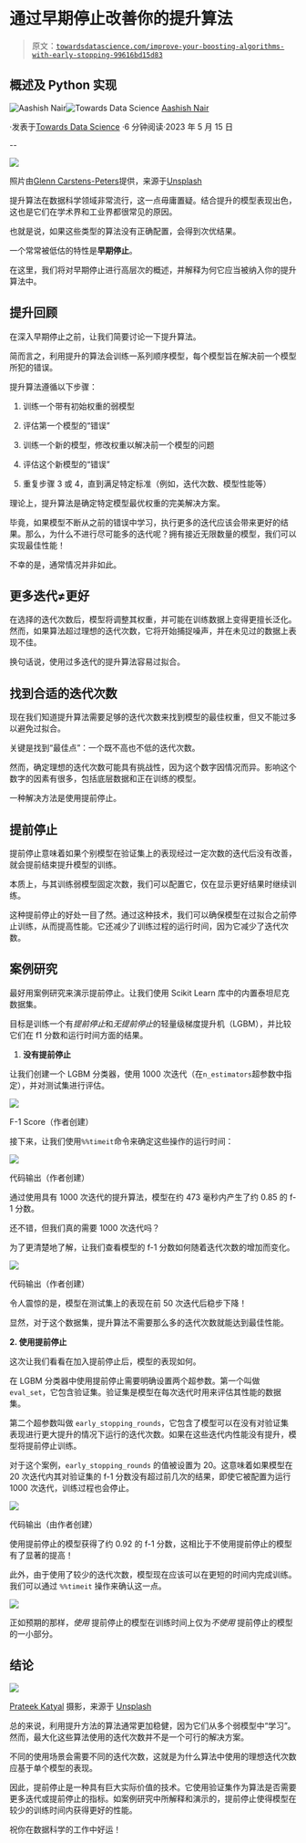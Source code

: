 # 通过早期停止改善你的提升算法

> 原文：[`towardsdatascience.com/improve-your-boosting-algorithms-with-early-stopping-99616bd15d83`](https://towardsdatascience.com/improve-your-boosting-algorithms-with-early-stopping-99616bd15d83)

## 概述及 Python 实现

[](https://medium.com/@aashishnair?source=post_page-----99616bd15d83--------------------------------)![Aashish Nair](https://medium.com/@aashishnair?source=post_page-----99616bd15d83--------------------------------)[](https://towardsdatascience.com/?source=post_page-----99616bd15d83--------------------------------)![Towards Data Science](https://towardsdatascience.com/?source=post_page-----99616bd15d83--------------------------------) [Aashish Nair](https://medium.com/@aashishnair?source=post_page-----99616bd15d83--------------------------------)

·发表于[Towards Data Science](https://towardsdatascience.com/?source=post_page-----99616bd15d83--------------------------------) ·6 分钟阅读·2023 年 5 月 15 日

--

![](img/931b4e752e9becf6f9f8aadda8a47114.png)

照片由[Glenn Carstens-Peters](https://unsplash.com/@glenncarstenspeters?utm_source=medium&utm_medium=referral)提供，来源于[Unsplash](https://unsplash.com/?utm_source=medium&utm_medium=referral)

提升算法在数据科学领域非常流行，这一点毋庸置疑。结合提升的模型表现出色，这也是它们在学术界和工业界都很常见的原因。

也就是说，如果这些类型的算法没有正确配置，会得到次优结果。

一个常常被低估的特性是**早期停止**。

在这里，我们将对早期停止进行高层次的概述，并解释为何它应当被纳入你的提升算法中。

## 提升回顾

在深入早期停止之前，让我们简要讨论一下提升算法。

简而言之，利用提升的算法会训练一系列顺序模型，每个模型旨在解决前一个模型所犯的错误。

提升算法遵循以下步骤：

1.  训练一个带有初始权重的弱模型

1.  评估第一个模型的“错误”

1.  训练一个新的模型，修改权重以解决前一个模型的问题

1.  评估这个新模型的“错误”

1.  重复步骤 3 或 4，直到满足特定标准（例如，迭代次数、模型性能等）

理论上，提升算法是确定特定模型最优权重的完美解决方案。

毕竟，如果模型不断从之前的错误中学习，执行更多的迭代应该会带来更好的结果。那么，为什么不进行尽可能多的迭代呢？拥有接近无限数量的模型，我们可以实现最佳性能！

不幸的是，通常情况并非如此。

## 更多迭代≠更好

在选择的迭代次数后，模型将调整其权重，并可能在训练数据上变得更擅长泛化。然而，如果算法超过理想的迭代次数，它将开始捕捉噪声，并在未见过的数据上表现不佳。

换句话说，使用过多迭代的提升算法容易过拟合。

## 找到合适的迭代次数

现在我们知道提升算法需要足够的迭代次数来找到模型的最佳权重，但又不能过多以避免过拟合。

关键是找到“最佳点”：一个既不高也不低的迭代次数。

然而，确定理想的迭代次数可能具有挑战性，因为这个数字因情况而异。影响这个数字的因素有很多，包括底层数据和正在训练的模型。

一种解决方法是使用提前停止。

## 提前停止

提前停止意味着如果个别模型在验证集上的表现经过一定次数的迭代后没有改善，就会提前结束提升模型的训练。

本质上，与其训练弱模型固定次数，我们可以配置它，仅在显示更好结果时继续训练。

这种提前停止的好处一目了然。通过这种技术，我们可以确保模型在过拟合之前停止训练，从而提高性能。它还减少了训练过程的运行时间，因为它减少了迭代次数。

## 案例研究

最好用案例研究来演示提前停止。让我们使用 Scikit Learn 库中的内置泰坦尼克数据集。

目标是训练一个有*提前停止*和*无提前停止*的轻量级梯度提升机（LGBM），并比较它们在 f1 分数和运行时间方面的结果。

1.  **没有提前停止**

让我们创建一个 LGBM 分类器，使用 1000 次迭代（在`n_estimators`超参数中指定），并对测试集进行评估。

![](img/d2a881d19c821e019689a2b29159dbf7.png)

F-1 Score（作者创建）

接下来，让我们使用`%%timeit`命令来确定这些操作的运行时间：

![](img/fb3069130edaeedc2ff51db60e6a7545.png)

代码输出（作者创建）

通过使用具有 1000 次迭代的提升算法，模型在约 473 毫秒内产生了约 0.85 的 f-1 分数。

还不错，但我们真的需要 1000 次迭代吗？

为了更清楚地了解，让我们查看模型的 f-1 分数如何随着迭代次数的增加而变化。

![](img/579a0fe9be6c17c78ed32086c94bc4fc.png)

代码输出（作者创建）

令人震惊的是，模型在测试集上的表现在前 50 次迭代后稳步下降！

显然，对于这个数据集，提升算法不需要那么多的迭代次数就能达到最佳性能。

**2\. 使用提前停止**

这次让我们看看在加入提前停止后，模型的表现如何。

在 LGBM 分类器中使用提前停止需要明确设置两个超参数。第一个叫做 `eval_set`，它包含验证集。验证集是模型在每次迭代时用来评估其性能的数据集。

第二个超参数叫做 `early_stopping_rounds`，它包含了模型可以在没有对验证集表现进行更大提升的情况下运行的迭代次数。如果在这些迭代内性能没有提升，模型将提前停止训练。

对于这个案例，`early_stopping_rounds` 的值被设置为 20。这意味着如果模型在 20 次迭代内其对验证集的 f-1 分数没有超过前几次的结果，即使它被配置为运行 1000 次迭代，训练过程也会停止。

![](img/ce247c549354e33dbca97f77940d317d.png)

代码输出（由作者创建）

使用提前停止的模型获得了约 0.92 的 f-1 分数，这相比于不使用提前停止的模型有了显著的提高！

此外，由于使用了较少的迭代次数，模型现在应该可以在更短的时间内完成训练。我们可以通过 `%%timeit` 操作来确认这一点。

![](img/4ce1f52c15ee1a103be4a397d45589d3.png)

正如预期的那样，*使用* 提前停止的模型在训练时间上仅为*不使用* 提前停止的模型的一小部分。

## 结论

![](img/727edf2cd6c22ef7f2a648bc2c6f4ffa.png)

[Prateek Katyal](https://unsplash.com/@prateekkatyal?utm_source=medium&utm_medium=referral) 摄影，来源于 [Unsplash](https://unsplash.com/?utm_source=medium&utm_medium=referral)

总的来说，利用提升方法的算法通常更加稳健，因为它们从多个弱模型中“学习”。然而，最大化这些算法使用的迭代次数并不是一个可行的解决方案。

不同的使用场景会需要不同的迭代次数，这就是为什么算法中使用的理想迭代次数应基于单个模型的表现。

因此，提前停止是一种具有巨大实际价值的技术。它使用验证集作为算法是否需要更多迭代或提前停止的指标。如案例研究中所解释和演示的，提前停止使得模型在较少的训练时间内获得更好的性能。

祝你在数据科学的工作中好运！
